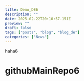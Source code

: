 ```yaml
---
title: Demo_DE6
description: ""
date: 2025-02-22T20:10:57.151Z
preview: ""
draft: false
tags: ["posts", "blog", "blog_de"]
categories: ["News"]
---
```


haha6

# githubMainRepo6
